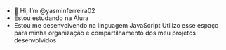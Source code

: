 - 👋 Hi, I’m @yasminferreira02
- Estou estudando na Alura
- Estou me desenvolvendo na linguagem JavaScript
Utilizo esse espaço para minha organizaçâo e compartilhamento dos meu projetos desenvolvidos
